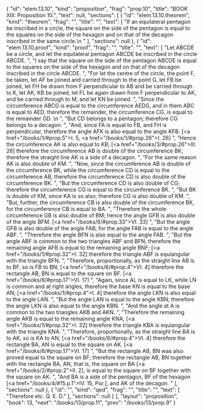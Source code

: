 {
  "id": "elem.13.10",
  "kind": "proposition",
  "frag": "prop.10",
  "title": "BOOK XIII: Proposition 10.",
  "text": null,
  "sections": [
    {
      "id": "elem.13.10.theorem",
      "kind": "theorem",
      "frag": "",
      "title": "",
      "text": [
        "If an equilateral pentagon be inscribed in a circle, the square on the side of the pentagon is equal to the squares on the side of the hexagon and on that of the decagon inscribed in the same circle.\n      "
      ],
      "sections": null
    },
    {
      "id": "elem.13.10.proof",
      "kind": "proof",
      "frag": "",
      "title": "",
      "text": [
        "Let ABCDE be a circle, and let the equilateral pentagon ABCDE be inscribed in the circle ABCDE. ",
        "I say that the square on the side of the pentagon ABCDE is equal to the squares on the side of the hexagon and on that of the decagon inscribed in the circle ABCDE. ",
        "For let the centre of the circle, the point F, be taken, let AF be joined and carried through to the point G, let FB be joined, let FH be drawn from F perpendicular to AB and be carried through to K, let AK, KB be joined, let FL be again drawn from F perpendicular to AK, and be carried through to M, and let KN be joined. ",
        "Since the circumference ABCG is equal to the circumference AEDG, and in them ABC is equal to AED, therefore the remainder, the circumference CG, is equal to the remainder GD. \n      ",
        "But CD belongs to a pentagon; therefore CG belongs to a decagon. ",
        "And, since FA is equal to FB, and FH is perpendicular, therefore the angle AFK is also equal to the angle KFB. [<a href=\"/books/1/#prop.5\">I. 5</a>, <a href=\"/books/1/#prop.26\">I. 26</a>] ",
        "Hence the circumference AK is also equal to KB; [<a href=\"/books/3/#prop.26\">III. 26</a>] therefore the circumference AB is double of the circumference BK; therefore the straight line AK is a side of a decagon. ",
        "For the same reason AK is also double of KM. ",
        "Now, since the circumference AB is double of the circumference BK, while the circumference CD is equal to the circumference AB, therefore the circumference CD is also double of the circumference BK. ",
        "But the circumference CD is also double of CG; therefore the circumference CG is equal to the circumference BK. ",
        "But BK is double of KM, since KA is so also; therefore CG is also double of KM. ",
        "But, further, the circumference CB is also double of the circumference BK, for the circumference CB is equal to BA. ",
        "Therefore the whole circumference GB is also double of BM; hence the angle GFB is also double of the angle BFM. [<a href=\"/books/6/#prop.33\">VI. 33</a>] ",
        "But the angle GFB is also double of the angle FAB, for the angle FAB is equal to the angle ABF. ",
        "Therefore the angle BFN is also equal to the angle FAB. ",
        "But the angle ABF is common to the two triangles ABF and BFN; therefore the remaining angle AFB is equal to the remaining angle BNF; [<a href=\"/books/1/#prop.32\">I. 32</a>] therefore the triangle ABF is equiangular with the triangle BFN. ",
        "Therefore, proportionally, as the straight line AB is to BF, so is FB to BN; [<a href=\"/books/6/#prop.4\">VI. 4</a>] therefore the rectangle AB, BN is equal to the square on BF. [<a href=\"/books/6/#prop.17\">VI. 17</a>] ",
        "Again, since AL is equal to LK, while LN is common and at right angles, therefore the base KN is equal to the base AN; [<a href=\"/books/1/#prop.4\">I. 4</a>] therefore the angle LKN is also equal to the angle LAN. ",
        "But the angle LAN is equal to the angle KBN; therefore the angle LKN is also equal to the angle KBN. ",
        "And the angle at A is common to the two triangles AKB and AKN. ",
        "Therefore the remaining angle AKB is equal to the remaining angle KNA; [<a href=\"/books/1/#prop.32\">I. 32</a>] therefore the triangle KBA is equiangular with the triangle KNA. ",
        "Therefore, proportionally, as the straight line BA is to AK, so is KA to AN; [<a href=\"/books/6/#prop.4\">VI. 4</a>] therefore the rectangle BA, AN is equal to the square on AK. [<a href=\"/books/6/#prop.17\">VI. 17</a>] ",
        "But the rectangle AB, BN was also proved equal to the square on BF; therefore the rectangle AB, BN together with the rectangle BA, AN, that is, the square on BA [<a href=\"/books/2/#prop.2\">II. 2</a>], is equal to the square on BF together with the square on AK. ",
        "And BA is a side of the pentagon, BF of the hexagon [<a href=\"/books/4/#15.p.1\">IV. 15, Por.</a>], and AK of the decagon. "
      ],
      "sections": null
    },
    {
      "id": "",
      "kind": "qed",
      "frag": "",
      "title": "",
      "text": [
        "Therefore etc. Q. E. D."
      ],
      "sections": null
    }
  ],
  "layout": "proposition",
  "book": 13,
  "next": "/books/13/prop.11",
  "prev": "/books/13/prop.9"
}
